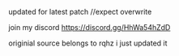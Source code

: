 
updated for latest patch //expect overwrite

join my discord https://discord.gg/HhWa54hZdD


originial source belongs to rqhz  i just updated it
